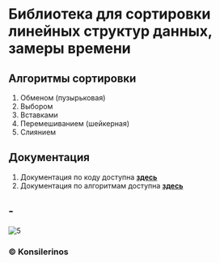 # Библиотека для сортировки линейных структур данных, замеры времени

## Алгоритмы сортировки

1. Обменом (пузырьковая)
2. Выбором
3. Вставками
4. Перемешиванием (шейкерная)
5. Слиянием

## Документация

1. Документация по коду доступна [**здесь**](https://konsilerinos.github.io/sort-lib/Documentation/classSort.html)
2. Документация по алгоритмам доступна [**здесь**](https://konsilerinos.gitbook.io/cpp-prog/)

## -

![5](https://user-images.githubusercontent.com/78896451/139969352-b1fa2b8e-1a4b-4783-bb63-a739e5dc6b6e.jpg)

### ©️ Konsilerinos
